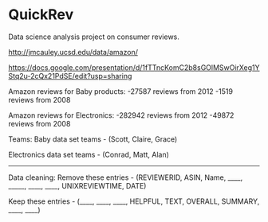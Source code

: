 # QuickRev
Data science analysis project on consumer reviews.

http://jmcauley.ucsd.edu/data/amazon/

https://docs.google.com/presentation/d/1fTTncKomC2b8sGOlMSwOirXeg1YStq2u-2cQx21PdSE/edit?usp=sharing

Amazon reviews for Baby products:
-27587 reviews from 2012
-1519 reviews from 2008

Amazon reviews for Electronics:
-282942 reviews from 2012
-49872 reviews from 2008

Teams:
Baby data set teams - (Scott, Claire, Grace)

Electronics data set teams - (Conrad, Matt, Alan)

-------------------------------------------------------------------------------

Data cleaning:
Remove these entries - (REVIEWERID, ASIN, Name, ____, _____, ____, ____, UNIXREVIEWTIME, DATE)

Keep these entries - (____, ____, ____, HELPFUL, TEXT, OVERALL, SUMMARY, ____, ____)
